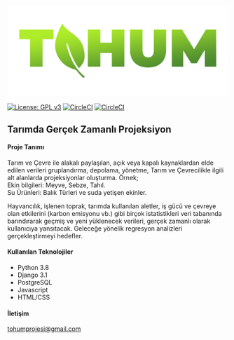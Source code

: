 ![tohum_logo](/resources/tohum_logo.jpg)

   [![License: GPL v3](https://img.shields.io/badge/License-GPLv3-blue.svg)](https://www.gnu.org/licenses/gpl-3.0)
   [![CircleCI](https://circleci.com/gh/bil372-tohum/Bil372_TOHUM.svg?style=svg&circle-token=5a094cf121f05a8333ef0038fe7f8341bb2dd185)](https://circleci.com/gh/bil372-tohum/Bil372_TOHUM)
   [![CircleCI](https://circleci.com/gh/bil372-tohum/Bil372_Tohum.svg?style=svg&circle-token=5a094cf121f05a8333ef0038fe7f8341bb2dd185)](https://circleci.com/gh/bil372-tohum/Bil372_TOHUM)


<h2>Tarımda Gerçek Zamanlı Projeksiyon </h2>

<h4> Proje Tanımı </h4>

<p> 
Tarım ve Çevre ile alakalı paylaşılan, açık veya kapalı kaynaklardan elde edilen verileri gruplandırma, depolama, yönetme, Tarım ve Çevrecilikle ilgili alt alanlarda projeksiyonlar oluşturma. Örnek;
<br>Ekin bilgileri: Meyve, Sebze, Tahıl.
<br>Su Ürünleri: Balık Türleri ve suda yetişen ekinler.
</p>
<p>
Hayvancılık, işlenen toprak, tarımda kullanılan aletler, iş gücü ve çevreye olan etkilerini (karbon emisyonu vb.) gibi birçok istatistikleri veri tabanında barındırarak geçmiş ve yeni yüklenecek verileri, gerçek zamanlı olarak kullanıcıya yansıtacak. Geleceğe yönelik regresyon analizleri gerçekleştirmeyi hedefler. 
</p>


<h4> Kullanılan Teknolojiler </h4>
<ul>
<li>Python 3.8</li> 
<li>Django 3.1</li>
<li>PostgreSQL</li>
<li>Javascript</li>
<li>HTML/CSS</li>
</ul>


<h4> İletişim </h4>

<a href = "tohumprojesi@gmail.com">tohumprojesi@gmail.com</a>
